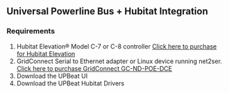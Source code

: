 ## Universal Powerline Bus + Hubitat Integration

### Requirements

1. Hubitat Elevation® Model C-7 or C-8 controller [Click here to purchase for Hubitat Elevation](https://hubitat.com)
3. GridConnect Serial to Ethernet adapter or Linux device running net2ser. [Click here to purchase GridConnect GC-ND-POE-DCE](https://www.gridconnect.com/products/netdirect-serial-to-power-over-ethernet-poe-cable)
4. Download the UPBeat UI
5. Download the UPBeat Hubitat Drivers
   

